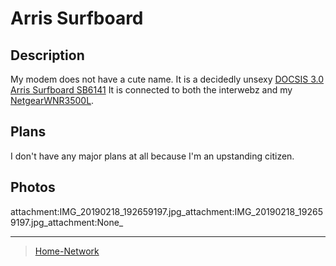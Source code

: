 Arris Surfboard
===============

Description
-----------

My modem does not have a cute name. It is a decidedly unsexy [DOCSIS 3.0 Arris Surfboard SB6141](http/smile.amazon.cARRIS-SURFboard-SB6141-DOCSIS-CabB00AJHDZref=sr_1_6?keywords=arris+sb6141&qid=1550537801&s=electronics&sr=1-6) It is connected to both the interwebz and my [NetgearWNR3500L](Netgear-WNR3500L).

Plans
-----

I don't have any major plans at all because I'm an upstanding citizen.

Photos
------

attachment:IMG\_20190218\_192659197.jpg\_attachment:IMG\_20190218\_192659197.jpg\_attachment:None\_

* * * * *

> [Home-Network](Home-Network)

